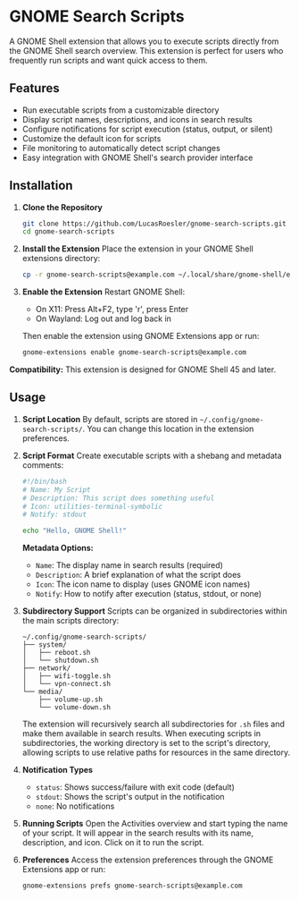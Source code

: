 # GNOME Search Scripts

A GNOME Shell extension that allows you to execute scripts directly from the GNOME Shell search overview. This extension is perfect for users who frequently run scripts and want quick access to them.

## Features

- Run executable scripts from a customizable directory
- Display script names, descriptions, and icons in search results
- Configure notifications for script execution (status, output, or silent)
- Customize the default icon for scripts
- File monitoring to automatically detect script changes
- Easy integration with GNOME Shell's search provider interface

## Installation

1. **Clone the Repository**
   ```bash
   git clone https://github.com/LucasRoesler/gnome-search-scripts.git
   cd gnome-search-scripts
   ```

2. **Install the Extension**
   Place the extension in your GNOME Shell extensions directory:
   ```bash
   cp -r gnome-search-scripts@example.com ~/.local/share/gnome-shell/extensions/
   ```

3. **Enable the Extension**
   Restart GNOME Shell:
   - On X11: Press Alt+F2, type 'r', press Enter
   - On Wayland: Log out and log back in

   Then enable the extension using GNOME Extensions app or run:
   ```bash
   gnome-extensions enable gnome-search-scripts@example.com
   ```

**Compatibility:** This extension is designed for GNOME Shell 45 and later.

## Usage

1. **Script Location**
   By default, scripts are stored in `~/.config/gnome-search-scripts/`. You can change this location in the extension preferences.

2. **Script Format**
   Create executable scripts with a shebang and metadata comments:

   ```bash
   #!/bin/bash
   # Name: My Script
   # Description: This script does something useful
   # Icon: utilities-terminal-symbolic
   # Notify: stdout

   echo "Hello, GNOME Shell!"
   ```

   **Metadata Options:**
   - `Name`: The display name in search results (required)
   - `Description`: A brief explanation of what the script does
   - `Icon`: The icon name to display (uses GNOME icon names)
   - `Notify`: How to notify after execution (status, stdout, or none)

3. **Subdirectory Support**
   Scripts can be organized in subdirectories within the main scripts directory:

   ```
   ~/.config/gnome-search-scripts/
   ├── system/
   │   ├── reboot.sh
   │   └── shutdown.sh
   ├── network/
   │   ├── wifi-toggle.sh
   │   └── vpn-connect.sh
   └── media/
       ├── volume-up.sh
       └── volume-down.sh
   ```

   The extension will recursively search all subdirectories for `.sh` files and make them available in search results. When executing scripts in subdirectories, the working directory is set to the script's directory, allowing scripts to use relative paths for resources in the same directory.

4. **Notification Types**
   - `status`: Shows success/failure with exit code (default)
   - `stdout`: Shows the script's output in the notification
   - `none`: No notifications

5. **Running Scripts**
   Open the Activities overview and start typing the name of your script. It will appear in the search results with its name, description, and icon. Click on it to run the script.

6. **Preferences**
   Access the extension preferences through the GNOME Extensions app or run:
   ```bash
   gnome-extensions prefs gnome-search-scripts@example.com
   ```
